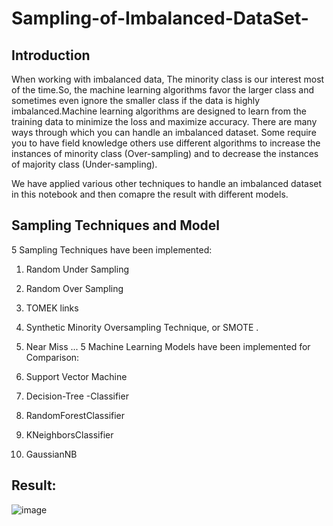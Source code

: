 # Sampling-of-Imbalanced-DataSet-

## Introduction
When working with imbalanced data, The minority class is our interest most of the time.So, the machine learning algorithms favor the larger class and sometimes even ignore the smaller class if the data is highly imbalanced.Machine learning algorithms are designed to learn from the training data to minimize the loss and maximize accuracy.
There are many ways through which you can handle an imbalanced dataset. Some require you to have field knowledge others use different algorithms to increase the instances of minority class (Over-sampling) and to decrease the instances of majority class (Under-sampling).

We have applied various other techniques to handle an imbalanced dataset in this notebook and then comapre the result with different models.



## Sampling Techniques and Model

5 Sampling Techniques have been implemented:

1.  Random Under Sampling
2.  Random Over Sampling
3.  TOMEK links 
4.  Synthetic Minority Oversampling Technique, or SMOTE .
5.  Near Miss
...
5 Machine Learning Models  have been implemented for Comparison:

1.  Support Vector Machine
2.  Decision-Tree -Classifier	
3.  RandomForestClassifier	
4.  KNeighborsClassifier	
5.  GaussianNB	

## Result:


![image](https://user-images.githubusercontent.com/82312885/219967508-f4359a6e-6c79-42ee-bf36-16065caabea4.png)
